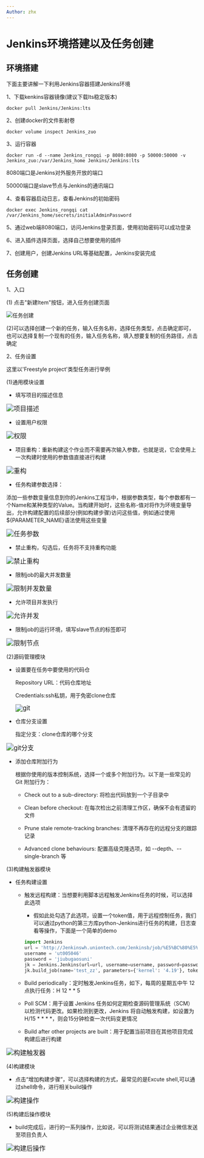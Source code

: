 ```yaml
---
Author: zhx
---
```


# Jenkins环境搭建以及任务创建



## 环境搭建
下面主要讲解一下利用Jenkins容器搭建Jenkins环境

1、下载kenkins容器镜像(建议下载lts稳定版本)

```b
docker pull Jenkins/Jenkins:lts
```

2、创建docker的文件影射卷

```b
docker volume inspect Jenkins_zuo
```

3、运行容器

```b
docker run -d --name Jenkins_rongqi -p 8080:8080 -p 50000:50000 -v 
Jenkins_zuo:/var/Jenkins_home Jenkins/Jenkins:lts
```

8080端口是Jenkins对外服务开放的端口

50000端口是slave节点与Jenkins的通讯端口

4、查看容器启动日志，查看Jenkins的初始密码

```b
docker exec Jenkins_rongqi cat /var/Jenkins_home/secrets/initialAdminPassword
```

5、通过web端8080端口，访问Jenkins登录页面，使用初始密码可以成功登录

6、进入插件选择页面，选择自己想要使用的插件

7、创建用户，创建Jenkins URL等基础配置，Jenkins安装完成

## 任务创建

1、入口

(1) 点击"新建Item"按钮，进入任务创建页面

![任务创建](/Jenkins环境搭建以及任务创建_assets/任务创建.png)

(2)可以选择创建一个新的任务，输入任务名称，选择任务类型，点击确定即可，也可以选择复制一个现有的任务，输入任务名称，填入想要复制的任务路径，点击确定

2、任务设置

这里以'Freestyle project'类型任务进行举例

(1)通用模块设置

- 填写项目的描述信息

<img src="/Jenkins环境搭建以及任务创建_assets/通用模块.png" alt="项目描述" style="zoom:120%;" />

- 设置用户权限

<img src="/Jenkins环境搭建以及任务创建_assets/权限.png" alt="权限" style="zoom:120%;" />

- 项目重构：重新构建这个作业而不需要再次输入参数，也就是说，它会使用上一次构建时使用的参数值直接进行构建

<img src="/Jenkins环境搭建以及任务创建_assets/重构.png" alt="重构" style="zoom:120%;" />

- 任务构建参数选择：

添加一些参数变量信息到你的Jenkins工程当中，根据参数类型，每个参数都有一个Name和某种类型的Value。当构建开始时，这些名称-值对将作为环境变量导出，允许构建配置的后续部分(例如构建步骤)访问这些值，例如通过使用${PARAMETER_NAME}语法使用这些变量

<img src="/Jenkins环境搭建以及任务创建_assets/任务参数.png" alt="任务参数" style="zoom:120%;" />

- 禁止重构，勾选后，任务将不支持重构功能

<img src="/Jenkins环境搭建以及任务创建_assets/禁止重构.png" alt="禁止重构" style="zoom:120%;" />

- 限制job的最大并发数量

<img src="/Jenkins环境搭建以及任务创建_assets/限制并发数量.png" alt="限制并发数量" style="zoom:120%;" />

- 允许项目并发执行

<img src="/Jenkins环境搭建以及任务创建_assets/允许并发.png" alt="允许并发" style="zoom:120%;" />

- 限制job的运行环境，填写slave节点的标签即可

<img src="/Jenkins环境搭建以及任务创建_assets/限制节点.png" alt="限制节点" style="zoom:120%;" />

(2)源码管理模块

- 设置要在任务中要使用的代码仓

  Repository URL：代码仓库地址

  Credentials:ssh私钥，用于免密clone仓库

  <img src="/Jenkins环境搭建以及任务创建_assets/git.png" alt="git" style="zoom:120%;" />			

- 仓库分支设置

  指定分支：clone仓库的哪个分支

<img src="/Jenkins环境搭建以及任务创建_assets/git分支.png" alt="git分支" style="zoom:120%;" />

- 添加仓库附加行为

  根据你使用的版本控制系统，选择一个或多个附加行为。以下是一些常见的 Git 附加行为：

  - Check out to a sub-directory: 将检出代码放到一个子目录中

  - Clean before checkout: 在每次检出之前清理工作区，确保不会有遗留的文件

  - Prune stale remote-tracking branches: 清理不再存在的远程分支的跟踪记录

  - Advanced clone behaviours: 配置高级克隆选项，如 --depth、--single-branch 等

(3)构建触发器模块

- 任务构建设置

  - 触发远程构建：当想要利用脚本远程触发Jenkins任务的时候，可以选择此选项

    - 假如此处勾选了此选项，设置一个token值，用于远程控制任务，我们可以通过python的第三方库python-Jenkins进行任务的构建，日志查看等操作，下面是一个简单的demo

    ```python
    import Jenkins
    url = 'http://Jenkinswh.uniontech.com/Jenkinsb/job/%E5%BC%80%E5%8F%91%E5%B7%A5%E5%85%B7'
    username = 'ut005046'
    password = 'jiubugaosuni'
    jk = Jenkins.Jenkins(url=url, username=username, password=password, timeout=20)
    jk.build_job(name='test_zz', parameters={'kernel': '4.19'}, token='zuohanxu')
    ```

    

  - Build periodically：定时触发Jenkins任务，如下，每周的星期五中午 12 点执行任务：H 12 * * 5

  - Poll SCM：用于设置 Jenkins 任务如何定期检查源码管理系统（SCM）以检测代码更改。如果检测到更改，Jenkins 将自动触发构建，如设置为H/15 * * * *，则会15分钟检查一次代码变更情况

  - Build after other projects are built：用于配置当前项目在其他项目完成构建后进行构建

<img src="/Jenkins环境搭建以及任务创建_assets/构建触发器.png" alt="构建触发器" style="zoom:120%;" />

(4)构建模块

- 点击“增加构建步骤”，可以选择构建的方式，最常见的是Excute shell,可以通过shell命令，进行相关build操作 

<img src="/Jenkins环境搭建以及任务创建_assets/构建操作.png" alt="构建操作" style="zoom:120%;" />

(5)构建后操作模块

- build完成后，进行的一系列操作，比如说，可以将测试结果通过企业微信发送至项目负责人

<img src="/Jenkins环境搭建以及任务创建_assets/构建后操作.png" alt="构建后操作" style="zoom:120%;" />
